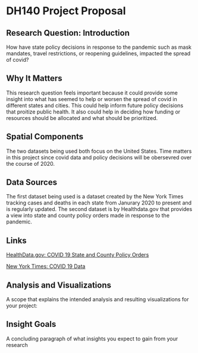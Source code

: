 # DH140 Project Proposal
## Research Question: Introduction
How have state policy decisions in response to the pandemic such as mask mandates, travel restrictions, or reopening guidelines, impacted the spread of covid? 
## Why It Matters
This research question feels important because it could provide some insight into what has seemed to help or worsen the spread of covid in different states and cities. This could help inform future policy decisions that proitize public health. It also could help in deciding how funding or resources should be allocated and what should be prioritized. 
## Spatial Components 
The two datasets being used both focus on the United States. Time matters in this project since covid data and policy decisions will be obersevred over the course of 2020. 

## Data Sources
The first dataset being used is a dataset created by the New York Times tracking cases and deaths in each state from Janurary 2020 to present and is regularly updated.
The second dataset is by Healthdata.gov that provides a view into state and county policy orders made in response to the pandemic. 

## Links
[HealthData.gov: COVID 19 State and County Policy Orders](https://healthdata.gov/dataset/covid-19-state-and-county-policy-orders)

[New York Times: COVID 19 Data](https://github.com/nytimes/covid-19-data)

## Analysis and Visualizations
A scope that explains the intended analysis and resulting visualizations for your project: 

## Insight Goals
A concluding paragraph of what insights you expect to gain from your research
